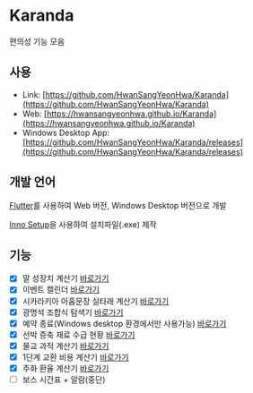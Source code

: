 # Karanda

편의성 기능 모음

## 사용
- Link: [https://github.com/HwanSangYeonHwa/Karanda](https://github.com/HwanSangYeonHwa/Karanda)
- Web: [https://hwansangyeonhwa.github.io/Karanda](https://hwansangyeonhwa.github.io/Karanda)
- Windows Desktop App: [https://github.com/HwanSangYeonHwa/Karanda/releases](https://github.com/HwanSangYeonHwa/Karanda/releases)

## 개발 언어
[Flutter](https://flutter.dev/)를 사용하여 Web 버전, Windows Desktop 버전으로 개발

[Inno Setup](https://jrsoftware.org/)을 사용하여 설치파일(.exe) 제작

## 기능
 - [x] 말 성장치 계산기 [바로가기](https://hwansangyeonhwa.github.io/Karanda/#/horse)
 - [x] 이벤트 캘린더 [바로가기](https://hwansangyeonhwa.github.io/Karanda/#/event-calender)
 - [x] 시카라키아 아홉문장 실타래 계산기 [바로가기](https://hwansangyeonhwa.github.io/Karanda/#/sikarakia)
 - [x] 광명석 조합식 탐색기 [바로가기](https://hwansangyeonhwa.github.io/Karanda/#/artifact)
 - [x] 예약 종료(Windows desktop 환경에서만 사용가능) [바로가기](https://hwansangyeonhwa.github.io/Karanda/#/shutdown-scheduler)
 - [x] 선박 증축 재료 수급 현황 [바로가기](https://hwansangyeonhwa.github.io/Karanda/#/ship-extension)
 - [x] 물교 과적 계산기 [바로가기](https://hwansangyeonhwa.github.io/Karanda/#overloaded-ship)
 - [x] 1단계 교환 비용 계산기 [바로가기](https://hwansangyeonhwa.github.io/Karanda/#material-cost-calculator)
 - [x] 주화 환율 계산기 [바로가기](https://hwansangyeonhwa.github.io/Karanda/#crow-coin)
 - [ ] 보스 시간표 + 알람(중단)
